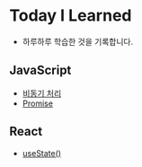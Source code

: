 # Today I Learned
*  하루하루 학습한 것을 기록합니다.

## JavaScript
- [비동기 처리](https://github.com/hyojin-k/TIL/blob/main/JavaScript/%EB%B9%84%EB%8F%99%EA%B8%B0%20%EC%B2%98%EB%A6%AC.md) 
- [Promise](https://github.com/hyojin-k/TIL/blob/main/JavaScript/promise.md)

## React
- [useState()](https://github.com/hyojin-k/TIL/blob/main/React/useState().md)